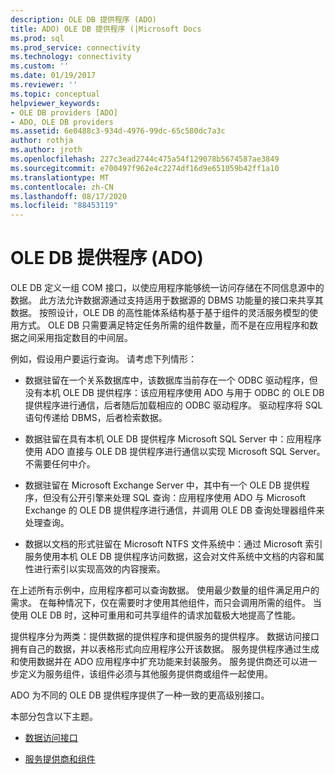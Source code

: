 ```yaml
---
description: OLE DB 提供程序 (ADO)
title: ADO) OLE DB 提供程序 (|Microsoft Docs
ms.prod: sql
ms.prod_service: connectivity
ms.technology: connectivity
ms.custom: ''
ms.date: 01/19/2017
ms.reviewer: ''
ms.topic: conceptual
helpviewer_keywords:
- OLE DB providers [ADO]
- ADO, OLE DB providers
ms.assetid: 6e0488c3-934d-4976-99dc-65c580dc7a3c
author: rothja
ms.author: jroth
ms.openlocfilehash: 227c3ead2744c475a54f129078b5674587ae3849
ms.sourcegitcommit: e700497f962e4c2274df16d9e651059b42ff1a10
ms.translationtype: MT
ms.contentlocale: zh-CN
ms.lasthandoff: 08/17/2020
ms.locfileid: "88453119"
---
```

# <a name="ole-db-providers-ado"></a>OLE DB 提供程序 (ADO)
OLE DB 定义一组 COM 接口，以使应用程序能够统一访问存储在不同信息源中的数据。 此方法允许数据源通过支持适用于数据源的 DBMS 功能量的接口来共享其数据。 按照设计，OLE DB 的高性能体系结构基于基于组件的灵活服务模型的使用方式。 OLE DB 只需要满足特定任务所需的组件数量，而不是在应用程序和数据之间采用指定数目的中间层。  
  
 例如，假设用户要运行查询。 请考虑下列情形：  
  
-   数据驻留在一个关系数据库中，该数据库当前存在一个 ODBC 驱动程序，但没有本机 OLE DB 提供程序：该应用程序使用 ADO 与用于 ODBC 的 OLE DB 提供程序进行通信，后者随后加载相应的 ODBC 驱动程序。 驱动程序将 SQL 语句传递给 DBMS，后者检索数据。  
  
-   数据驻留在具有本机 OLE DB 提供程序 Microsoft SQL Server 中：应用程序使用 ADO 直接与 OLE DB 提供程序进行通信以实现 Microsoft SQL Server。 不需要任何中介。  
  
-   数据驻留在 Microsoft Exchange Server 中，其中有一个 OLE DB 提供程序，但没有公开引擎来处理 SQL 查询：应用程序使用 ADO 与 Microsoft Exchange 的 OLE DB 提供程序进行通信，并调用 OLE DB 查询处理器组件来处理查询。  
  
-   数据以文档的形式驻留在 Microsoft NTFS 文件系统中：通过 Microsoft 索引服务使用本机 OLE DB 提供程序访问数据，这会对文件系统中文档的内容和属性进行索引以实现高效的内容搜索。  
  
 在上述所有示例中，应用程序都可以查询数据。 使用最少数量的组件满足用户的需求。 在每种情况下，仅在需要时才使用其他组件，而只会调用所需的组件。 当使用 OLE DB 时，这种可重用和可共享组件的请求加载极大地提高了性能。  
  
 提供程序分为两类：提供数据的提供程序和提供服务的提供程序。 数据访问接口拥有自己的数据，并以表格形式向应用程序公开该数据。 服务提供程序通过生成和使用数据并在 ADO 应用程序中扩充功能来封装服务。 服务提供商还可以进一步定义为服务组件，该组件必须与其他服务提供商或组件一起使用。  
  
 ADO 为不同的 OLE DB 提供程序提供了一种一致的更高级别接口。  
  
 本部分包含以下主题。  
  
-   [数据访问接口](../../../ado/guide/data/data-providers.md)  
  
-   [服务提供商和组件](../../../ado/guide/data/service-providers-and-components.md)
